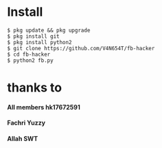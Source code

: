 # Install
```
$ pkg update && pkg upgrade
$ pkg install git
$ pkg install python2
$ git clone https://github.com/V4N654T/fb-hacker
$ cd fb-hacker
$ python2 fb.py
```
# thanks to
#### All members hk17672591
#### Fachri Yuzzy
#### Allah SWT

